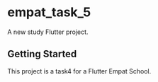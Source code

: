 # empat_task_5

A new study Flutter project.

## Getting Started

This project is a task4 for a Flutter Empat School.